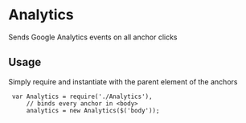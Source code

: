 # Analytics

Sends Google Analytics events on all anchor clicks

## Usage

Simply require and instantiate with the parent element of the anchors


     var Analytics = require('./Analytics'),
         // binds every anchor in <body>
         analytics = new Analytics($('body'));
